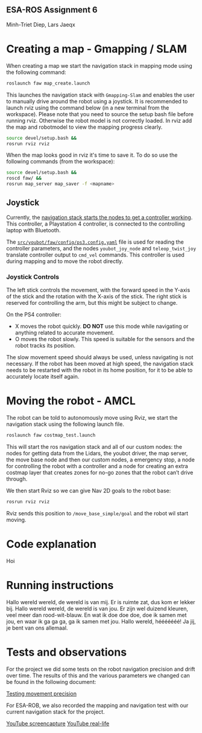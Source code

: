 ESA-ROS Assignment 6
--------------------

Minh-Triet Diep, Lars Jaeqx

# Creating a map - Gmapping / SLAM

When creating a map we start the navigation stack in mapping mode using the following command:

``` bash
roslaunch faw map_create.launch
```

This launches the navigation stack with `Gmapping-Slam` and enables the user to manually drive around the robot using a joystick. It is recommended to launch rviz using the command below (in a new terminal from the workspace). Please note that you need to source the setup bash file before running rviz. Otherwise the robot model is not correctly loaded. In rviz add the map and robotmodel to view the mapping progress clearly.

``` bash
source devel/setup.bash &&
rosrun rviz rviz
```

When the map looks good in rviz it's time to save it. To do so use the following commands (from the workspace):

``` bash
source devel/setup.bash &&
roscd faw/ &&
rosrun map_server map_saver -f <mapname>
```

## Joystick

Currently, the [navigation stack starts the nodes to get a controller working](https://github.com/minhtrietdiep/ESA-PROJ/blob/master/src/youbot/faw/templates/youbot_control/gamepad.template). This controller, a Playstation 4 controller, is connected to the controlling laptop with Bluetooth.

The [`src/youbot/faw/config/ps3.config.yaml`](https://github.com/minhtrietdiep/ESA-PROJ/blob/master/src/youbot/faw/config/ps3.config.yaml) file is used for reading the controller parameters, and the nodes `youbot_joy_node` and `teleop_twist_joy` translate controller output to `cmd_vel` commands. This controller is used during mapping and to move the robot directly.

### Joystick Controls

The left stick controls the movement, with the forward speed in the Y-axis of the stick and the rotation with the X-axis of the stick. The right stick is reserved for controlling the arm, but this might be subject to change.

On the PS4 controller:
* X moves the robot quickly. __DO NOT__ use this mode while navigating or anything related to accurate movement.
* O moves the robot slowly. This speed is suitable for the sensors and the robot tracks its position.

The slow movement speed should always be used, unless navigating is not necessary. If the robot has been moved at high speed, the navigation stack needs to be restarted with the robot in its home position, for it to be able to accurately locate itself again.

#  Moving the robot - AMCL

The robot can be told to autonomously move using Rviz, we start the navigation stack using the following launch file.
 
```sh
roslaunch faw costmap_test.launch
```

This will start the ros navigation stack and all of our custom nodes: the nodes for getting data from the Lidars, the youbot driver, the map server, the move base node and then our custom nodes, a emergency stop, a node for controlling the robot with a controller and a node for creating an extra costmap layer that creates zones for no-go zones that the robot can’t drive through.

We then start Rviz so we can give Nav 2D goals to the robot base:
 
```sh
rosrun rviz rviz
```

Rviz sends this position to `/move_base_simple/goal` and the robot wil start moving.

# Code explanation

Hoi

# Running instructions

Hallo wereld wereld, de wereld is van mij. 
Er is ruimte zat, dus kom er lekker bij.
Hallo wereld wereld, de wereld is van jou. 
Er zijn wel duizend kleuren, veel meer dan rood-wit-blauw.
En wat ik doe doe doe, doe ik samen met jou,
en waar ik ga ga ga, ga ik samen met jou.
Hallo wereld, hééééééé!
Ja jij, je bent van ons allemaal.

# Tests and observations

For the project we did some tests on the robot navigation precision and drift over time. The results of this and the various parameters we changed can be found in the following document:

[Testing movement precision](https://github.com/minhtrietdiep/ESA-PROJ/wiki/NavPrecisionTest.pdf)

For ESA-ROB, we also recorded the mapping and navigation test with our current navigation stack for the project. 

[YouTube screencapture](https://youtu.be/D0OkfzULC9E)
[YouTube real-life](https://youtu.be/NuBk4oz7AMQ)


